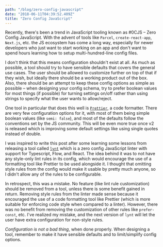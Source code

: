 ```yaml
---
path: "/blog/zero-config-javascript"
date: "2018-06-11T04:39:52.409Z"
title: "Zero Config JavaScript"
---
```


Recently, there's been a trend in JavaScript tooling known as #0CJS – Zero Config JavaScript. With the advent of tools like `Parcel`, `create-react-app`, `Next.js`, etc. the JS ecosystem has come a long way, especially for newer developers who just want to start working on an app and don't want to spend hours learning how to setup multi-hundred-line config files.

I don't think that this means configuration shouldn't exist at all. As much as possible, a tool should try to have sensible defaults that covers the general use cases. The user should be allowed to customize further on top of that if they wish, but ideally there should be a working product out of the box. Also, there should be an attempt to keep these config options as simple as possible – when designing your config schema, try to prefer boolean values for most things (if possible) for turning settings on/off rather than using strings to specify what the user wants to allow/reject.

One tool in particular that does this well is [`Prettier`](https://github.com/prettier/prettier), a code formatter. There are very few configuration options for it, with most of them being simple boolean values (like `semi: false`), and most of the defaults follow the conventions set by the JS community. This will be even more true once v2 is released which is improving some default settings like using single quotes instead of double.

I was inspired to write this post after some learning some lessons from releasing a tool called [`lynt`](https://github.com/saadq/lynt/) which is a zero config JavaScript linter with support for Typescript, Flow, and React. The idea behind it was to not have any style-only lint rules in its config, which would encourage the use of a formatting tool like Prettier to be used alongside it. I thought that omitting style rules from the config would make it usable by pretty much anyone, so I didn't allow any of the rules to be configurable.

In retrospect, this was a mistake. No feature (like lint rule customization) should be removed from a tool, unless there is some benefit gained in return. Removing style rules from the linter made sense because it encouraged the use of a code formatting tool like Prettier (which is more suitable for enforcing code style when compared to a linter). However, there was no benefit from removing the customization of other rules like `prefer-const`, etc. I've realized my mistake, and the next version of `lynt` will let the user have extra configuration for non-style rules.

_Configuration is not a bad thing_, when done properly. When designing a tool, remember to make it have sensible defaults and to limit/simplify config options.
